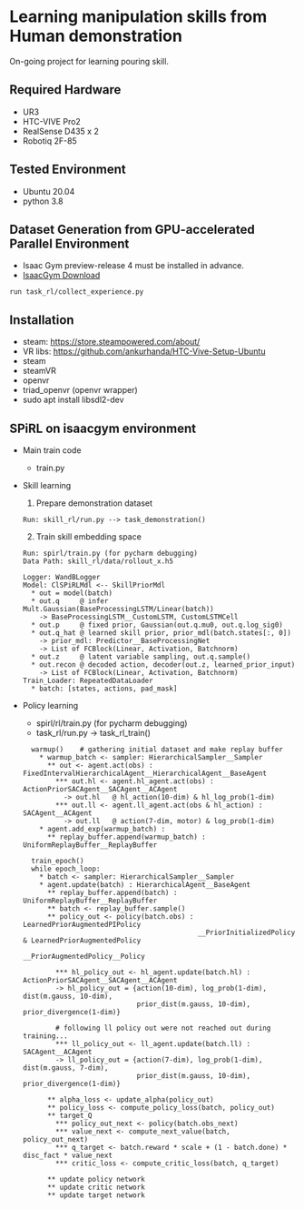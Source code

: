 # Learning manipulation skills from Human demonstration
On-going project for learning pouring skill.


## Required Hardware
* UR3
* HTC-VIVE Pro2
* RealSense D435 x 2
* Robotiq 2F-85

## Tested Environment
* Ubuntu 20.04
* python 3.8

## Dataset Generation from GPU-accelerated Parallel Environment
* Isaac Gym preview-release 4 must be installed in advance.
* [IsaacGym Download](https://developer.nvidia.com/isaac-gym)
```commandline
run task_rl/collect_experience.py
``` 

## Installation
* steam: https://store.steampowered.com/about/
* VR libs: https://github.com/ankurhanda/HTC-Vive-Setup-Ubuntu
* steam
* steamVR
* openvr
* triad_openvr (openvr wrapper)
* sudo apt install libsdl2-dev

## SPiRL on isaacgym environment
* Main train code
  - train.py
    

* Skill learning <br>
  1) Prepare demonstration dataset
  ```
  Run: skill_rl/run.py --> task_demonstration()
  ```

  2) Train skill embedding space
  ```
  Run: spirl/train.py (for pycharm debugging)
  Data Path: skill_rl/data/rollout_x.h5
  
  Logger: WandBLogger
  Model: ClSPiRLMdl <-- SkillPriorMdl
    * out = model(batch)
    * out.q     @ infer Mult.Gaussian(BaseProcessingLSTM/Linear(batch))
      -> BaseProcessingLSTM__CustomLSTM, CustomLSTMCell
    * out.p     @ fixed prior, Gaussian(out.q.mu0, out.q.log_sig0)
    * out.q_hat @ learned skill prior, prior_mdl(batch.states[:, 0])
      -> prior_mdl: Predictor__BaseProcessingNet
      -> List of FCBlock(Linear, Activation, Batchnorm)
    * out.z     @ latent variable sampling, out.q.sample() 
    * out.recon @ decoded action, decoder(out.z, learned_prior_input)
      -> List of FCBlock(Linear, Activation, Batchnorm)
  Train_Loader: RepeatedDataLoader
    * batch: [states, actions, pad_mask]
  ```
  
* Policy learning
  - spirl/rl/train.py (for pycharm debugging)
  - task_rl/run.py -> task_rl_train()
  ```
    warmup()    # gathering initial dataset and make replay buffer
      * warmup_batch <- sampler: HierarchicalSampler__Sampler
        ** out <- agent.act(obs) : FixedIntervalHierarchicalAgent__HierarchicalAgent__BaseAgent
          *** out.hl <- agent.hl_agent.act(obs) : ActionPriorSACAgent__SACAgent__ACAgent
            -> out.hl   @ hl_action(10-dim) & hl_log_prob(1-dim) 
          *** out.ll <- agent.ll_agent.act(obs & hl_action) : SACAgent__ACAgent
            -> out.ll   @ action(7-dim, motor) & log_prob(1-dim)
      * agent.add_exp(warmup_batch) : 
        ** replay_buffer.append(warmup_batch) : UniformReplayBuffer__ReplayBuffer
    
    train_epoch()
    while epoch_loop:
      * batch <- sampler: HierarchicalSampler__Sampler
      * agent.update(batch) : HierarchicalAgent__BaseAgent
        ** replay_buffer.append(batch) : UniformReplayBuffer__ReplayBuffer
        ** batch <- replay_buffer.sample()
        ** policy_out <- policy(batch.obs) : LearnedPriorAugmentedPIPolicy
                                             __PriorInitializedPolicy & LearnedPriorAugmentedPolicy
                                             __PriorAugmentedPolicy__Policy
          
          *** hl_policy_out <- hl_agent.update(batch.hl) : ActionPriorSACAgent__SACAgent__ACAgent
          -> hl_policy_out = {action(10-dim), log_prob(1-dim), dist(m.gauss, 10-dim), 
                              prior_dist(m.gauss, 10-dim), prior_divergence(1-dim)}

          # following ll policy out were not reached out during training...  
          *** ll_policy_out <- ll_agent.update(batch.ll) : SACAgent__ACAgent
          -> ll_policy_out = {action(7-dim), log_prob(1-dim), dist(m.gauss, 7-dim), 
                              prior_dist(m.gauss, 10-dim), prior_divergence(1-dim)}
        
        ** alpha_loss <- update_alpha(policy_out)
        ** policy_loss <- compute_policy_loss(batch, policy_out)
        ** target_Q
          *** policy_out_next <- policy(batch.obs_next)
          *** value_next <- compute_next_value(batch, policy_out_next)
          *** q_target <- batch.reward * scale + (1 - batch.done) * disc_fact * value_next 
          *** critic_loss <- compute_critic_loss(batch, q_target)
        
        ** update policy network
        ** update critic network
        ** update target network
  ```
  